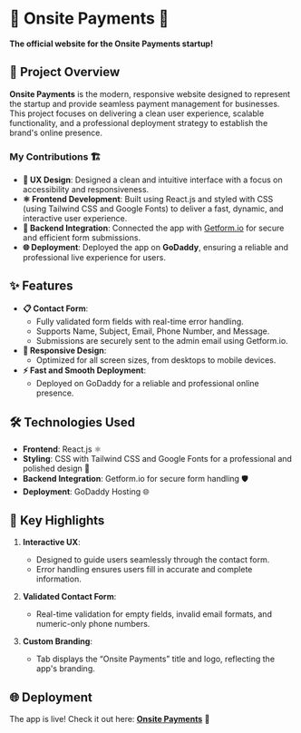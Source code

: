 # 🌟 Onsite Payments 🌟  
**The official website for the Onsite Payments startup!**  

## 🚀 Project Overview  
**Onsite Payments** is the modern, responsive website designed to represent the startup and provide seamless payment management for businesses. This project focuses on delivering a clean user experience, scalable functionality, and a professional deployment strategy to establish the brand's online presence.

### My Contributions 🏗️  
- **🎨 UX Design**: Designed a clean and intuitive interface with a focus on accessibility and responsiveness.  
- **⚛️ Frontend Development**: Built using React.js and styled with CSS (using Tailwind CSS and Google Fonts) to deliver a fast, dynamic, and interactive user experience.  
- **🔧 Backend Integration**: Connected the app with [Getform.io](https://getform.io/) for secure and efficient form submissions.  
- **🌐 Deployment**: Deployed the app on **GoDaddy**, ensuring a reliable and professional live experience for users.  

## ✨ Features  
- **📋 Contact Form**:  
  - Fully validated form fields with real-time error handling.  
  - Supports Name, Subject, Email, Phone Number, and Message.  
  - Submissions are securely sent to the admin email using Getform.io.  
- **📱 Responsive Design**:  
  - Optimized for all screen sizes, from desktops to mobile devices.  
- **⚡ Fast and Smooth Deployment**:  
  - Deployed on GoDaddy for a reliable and professional online presence.  

## 🛠️ Technologies Used  
- **Frontend**: React.js ⚛️  
- **Styling**: CSS with Tailwind CSS and Google Fonts for a professional and polished design 🎨  
- **Backend Integration**: Getform.io for secure form handling 🛡️  
- **Deployment**: GoDaddy Hosting 🌐  

## 🌟 Key Highlights  
1. **Interactive UX**:  
   - Designed to guide users seamlessly through the contact form.  
   - Error handling ensures users fill in accurate and complete information.  

2. **Validated Contact Form**:  
   - Real-time validation for empty fields, invalid email formats, and numeric-only phone numbers.  

3. **Custom Branding**:  
   - Tab displays the “Onsite Payments” title and logo, reflecting the app's branding.  

## 🌐 Deployment  
The app is live! Check it out here: **[Onsite Payments](https://onsite-payments.com)** 🚀  
